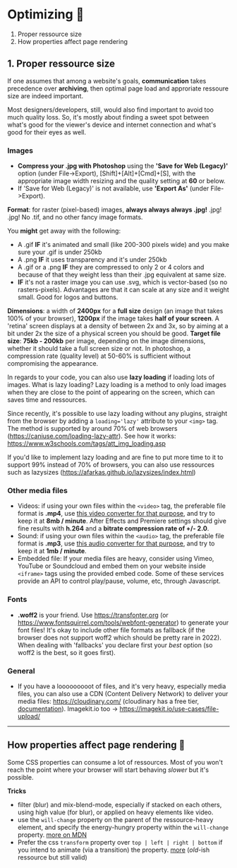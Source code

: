 # Optimizing 🚀

1. Proper ressource size
2. How properties affect page rendering

## 1. Proper ressource size

If one assumes that among a website's goals, **communication** takes precedence over **archiving**, then optimal page load and approriate ressoure size are indeed important.

Most designers/developers, still, would also find important to avoid too much quality loss. So, it's mostly about finding a sweet spot between what's good for the viewer's device and internet connection and what's good for their eyes as well.

### Images

- **Compress your .jpg with Photoshop** using the **'Save for Web (Legacy)'** option (under File->Export), [Shift]+[Alt]+[Cmd]+[S], with the appropriate image width resizing and the quality setting at **60** or below.
- If 'Save for Web (Legacy)' is not available, use **'Export As'** (under File->Export).

**Format**: for raster (pixel-based) images, **always always always .jpg!** .jpg! .jpg! No .tif, and no other fancy image formats.

You **might** get away with the following:

- A .gif **IF** it's animated and small (like 200-300 pixels wide) and you make sure your .gif is under 250kb
- A .png **IF** it uses transparency and it's under 250kb
- A .gif or a .png **IF** they are compressed to only 2 or 4 colors and because of that they weight less than their .jpg equivalent at same size.
- **IF** it's not a raster image you can use .svg, which is vector-based (so no rasters-pixels). Advantages are that it can scale at any size and it weight small. Good for logos and buttons.

**Dimensions**: a width of **2400px** for a **full size** design (an image that takes 100% of your browser), **1200px** if the image takes **half of your screen**. A 'retina' screen displays at a density of between 2x and 3x, so by aiming at a bit under 2x the size of a physical screen you should be good.
**Target file size**: **75kb - 200kb** per image, depending on the image dimensions, whether it should take a full screen size or not.
In photoshop, a compression rate (quality level) at 50-60% is sufficient without compromising the appearance.

In regards to your code, you can also use **lazy loading** if loading lots of images. What is lazy loading? Lazy loading is a method to only load images when they are close to the point of appearing on the screen, which can saves time and ressources.

Since recently, it's possible to use lazy loading without any plugins, straight from the browser by adding a `loading='lazy'` attribute to your `<img>` tag. The method is supported by around 70% of web browsers (https://caniuse.com/loading-lazy-attr). See how it works: https://www.w3schools.com/tags/att_img_loading.asp

If you'd like to implement lazy loading and are fine to put more time to it to support 99% instead of 70% of browsers, you can also use ressources such as lazysizes (https://afarkas.github.io/lazysizes/index.html)

### Other media files

- Videos: if using your own files within the `<video>` tag, the preferable file format is **.mp4**, use [this video converter for that purpose](https://cloudconvert.com/mp4-converter), and try to keep it at **8mb / minute**. After Effects and Premiere settings should give fine results with **h.264** and a **bitrate compression rate of +/- 2.0**.
- Sound: if using your own files within the `<audio>` tag, the preferable file format is **.mp3**, use [this audio converter for that purpose](https://online-audio-converter.com), and try to keep it at **1mb / minute**.
- Embedded file: If your media files are heavy, consider using Vimeo, YouTube or Soundcloud and embed them on your website inside `<iframe>` tags using the provided embed code. Some of these services provide an API to control play/pause, volume, etc, through Javascript.

### Fonts

- **.woff2** is your friend. Use https://transfonter.org (or https://www.fontsquirrel.com/tools/webfont-generator) to generate your font files! It's okay to include other file formats as fallback (if the browser does not support woff2 which should be pretty rare in 2022). When dealing with 'fallbacks' you declare first your *best* option (so woff2 is the best, so it goes first).

### General

- If you have a looooooooot of files, and it's very heavy, especially media files, you can also use a CDN (Content Delivery Network) to deliver your media files: https://cloudinary.com/ (cloudinary has a free tier, [documentation](https://cloudinary.com/documentation/image_optimization)). Imagekit.io too -> https://imagekit.io/use-cases/file-upload/ 

---


## How properties affect page rendering 🐌

Some CSS properties can consume a lot of ressources. Most of you won't reach the point where your browser will start behaving *slower* but it's possible.

**Tricks**

- filter (blur) and mix-blend-mode, especially if stacked on each others, using high value (for blur), or applied on heavy elements like video.
- use the `will-change` property on the parent of the ressource-heavy element, and specify the energy-hungry property within the `will-change` property. [more on MDN](https://developer.mozilla.org/en-US/docs/Web/CSS/will-change)
- Prefer the css `transform` property over `top | left | right | bottom` if you intend to animate (via a transition) the property. [more](https://www.html5rocks.com/en/tutorials/speed/high-performance-animations/) (*old*-ish ressource but still valid)
